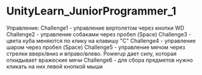 # UnityLearn_JuniorProgrammer_1
 Управление:
 Challenge1 - управление вертолетом через кнопки WD
 Challenge2 - управление собаками через пробел (Space)
 Challenge3 - цвета куба меняются по клику на клавишу "C"
 Challenge4 - управление шаром через пробел (Space)
 Challenge5 - управление мячом через стрелки вверх/вниз и вправо/влево. Powerup дает силу, которая откидывает вражеские мячи
 Challenge6 - для сбора предметов нужно кликать на них левой кнопкой мыши
